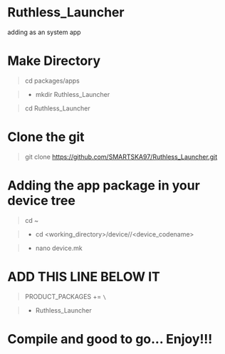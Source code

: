 # Ruthless_Launcher

adding as an system app

# Make Directory

>cd packages/apps

> - mkdir Ruthless_Launcher

>cd Ruthless_Launcher

# Clone the git

>git clone https://github.com/SMARTSKA97/Ruthless_Launcher.git

# Adding the app package in your device tree

>cd ~

> - cd <working_directory>/device/<manufacturer>/<device_codename>

> - nano device.mk
 
# ADD THIS LINE BELOW IT 

>PRODUCT_PACKAGES += `\`

> - Ruthless_Launcher

# Compile and good to go... Enjoy!!!


